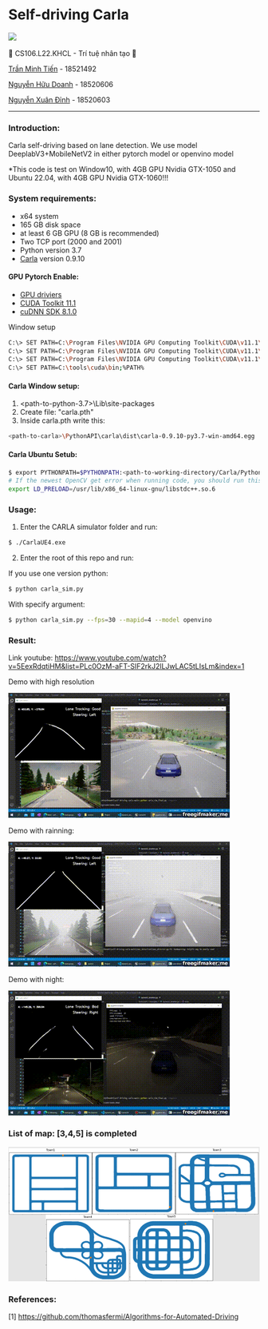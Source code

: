 # Self-driving Carla

![](https://portal.uit.edu.vn/Styles/profi/images/logo186x150.png)

 🤖 CS106.L22.KHCL - Trí tuệ nhân tạo 🤖

[Trần Minh Tiến](<https://github.com/fantashi099>) - 18521492

[Nguyễn Hữu Doanh](<https://github.com/huudoanh123qn>) - 18520606

[Nguyễn Xuân Đỉnh](<https://github.com/zoxuandinhzo>) - 18520603

---



### Introduction:

Carla self-driving based on lane detection. We use model DeeplabV3+MobileNetV2 in either pytorch model or openvino model

*This code is test on Window10, with 4GB GPU Nvidia GTX-1050 and Ubuntu 22.04, with 4GB GPU Nvidia GTX-1060!!!

### System requirements:

- x64 system
- 165 GB disk space
- at least 6 GB GPU (8 GB is recommended)
- Two TCP port (2000 and 2001)
- Python version 3.7
- [Carla](<https://github.com/carla-simulator/carla/blob/master/Docs/download.md>) version 0.9.10

#### GPU Pytorch Enable:

- [GPU driviers](<https://www.nvidia.com/download/index.aspx?lang=en-us>)
- [CUDA Toolkit 11.1](<https://developer.nvidia.com/cuda-toolkit-archive>)
- [cuDNN SDK 8.1.0](<https://developer.nvidia.com/cudnn>)


Window setup
```sh
C:\> SET PATH=C:\Program Files\NVIDIA GPU Computing Toolkit\CUDA\v11.1\bin;%PATH%
C:\> SET PATH=C:\Program Files\NVIDIA GPU Computing Toolkit\CUDA\v11.1\extras\CUPTI\lib64;%PATH%
C:\> SET PATH=C:\Program Files\NVIDIA GPU Computing Toolkit\CUDA\v11.1\include;%PATH%
C:\> SET PATH=C:\tools\cuda\bin;%PATH%
```

#### Carla Window setup:

1. <path-to-python-3.7>\Lib\site-packages
2. Create file: "carla.pth"
3. Inside carla.pth write this:
```sh
<path-to-carla>\PythonAPI\carla\dist\carla-0.9.10-py3.7-win-amd64.egg
```

#### Carla Ubuntu Setub:
```sh
$ export PYTHONPATH=$PYTHONPATH:<path-to-working-directory/Carla/PythonAPI/carla/dist/carla-0.9.13-py3.7-linux-x86_64.egg
# If the newest OpenCV get error when running code, you should run this
export LD_PRELOAD=/usr/lib/x86_64-linux-gnu/libstdc++.so.6
```

### Usage:

1. Enter the CARLA simulator folder and run:

```sh
$ ./CarlaUE4.exe
```

2. Enter the root of this repo and run:

If you use one version python:
```sh
$ python carla_sim.py
```
With specify argument:
```sh
$ python carla_sim.py --fps=30 --mapid=4 --model openvino
```


### Result:

Link youtube: https://www.youtube.com/watch?v=5EexRdqtiHM&list=PLc0OzM-aFT-SIF2rkJ2lLJwLAC5tLIsLm&index=1

Demo with high resolution

[![demo_normal](images/demo.gif)](https://www.youtube.com/watch?v=kbzTjvTQpRw&list=PLc0OzM-aFT-SIF2rkJ2lLJwLAC5tLIsLm&index=2)

Demo with rainning:

[![demo_rain](images/weather.gif)](https://www.youtube.com/watch?v=5EexRdqtiHM&list=PLc0OzM-aFT-SIF2rkJ2lLJwLAC5tLIsLm&index=1)

Demo with night:

[![demo_night](images/night.gif)](https://youtu.be/J9hN0RLYVvE)


### List of map: [3,4,5] is completed
![map_img](images/map.png)


### References:

[1] https://github.com/thomasfermi/Algorithms-for-Automated-Driving